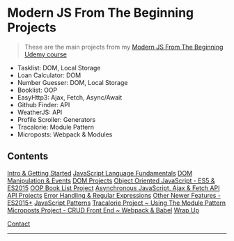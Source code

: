 # Modern JS From The Beginning Projects

> These are the main projects from my [Modern JS From The Beginning Udemy course](https://www.udemy.com/course/modern-javascript-from-the-beginning/)

- Tasklist: DOM, Local Storage
- Loan Calculator: DOM
- Number Guesser: DOM, Local Storage
- Booklist: OOP
- EasyHttp3: Ajax, Fetch, Async/Await
- Github Finder: API
- WeatherJS: API
- Profile Scroller: Generators
- Tracalorie: Module Pattern
- Microposts: Webpack & Modules


## Contents
[Intro & Getting Started](#1)
[JavaScript Language Fundamentals](#2)
[DOM Manipulation & Events](#3)
[DOM Projects](#4)
[Object Oriented JavaScript - ES5 & ES2015](#5)
[OOP Book List Project](#6)
[Asynchronous JavaScript, Ajax & Fetch API](#7)
[API Projects](#8)
[Error Handling & Regular Expressions](#9)
[Other Newer Features - ES2015+](#10)
[JavaScript Patterns](#11)
[Tracalorie Project ~ Using The Module Pattern](#12)
[Microposts Project - CRUD Front End ~ Webpack & Babel](#13)
[Wrap Up](#14)

[Contact](#Contact)

---